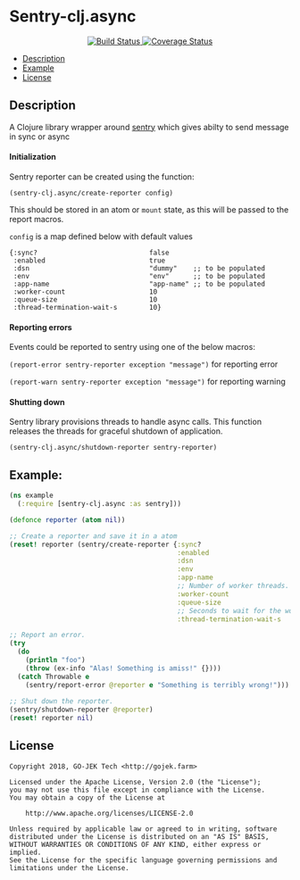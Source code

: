 # Sentry-clj.async

<p align="center">
  <a href="https://travis-ci.org/gojektech/sentry-clj.async">
    <img src="https://travis-ci.org/gojektech/sentry-clj.async.svg?branch=master" alt="Build Status" />
  </a>
  <a href='https://coveralls.io/github/gojektech/sentry-clj.async'>
    <img src='https://coveralls.io/repos/github/gojektech/sentry-clj.async/badge.svg' alt='Coverage Status' />
  </a>
</p>

* [Description](#description)
* [Example](#example)
* [License](#license)

## Description

A Clojure library wrapper around [sentry](https://docs.sentry.io/) which gives abilty to send message in sync or async

#### Initialization

Sentry reporter can be created using the function:

`(sentry-clj.async/create-reporter config)`

This should be stored in an atom or `mount` state, as this will be passed to the report macros.

`config` is a map defined below with default values

```
{:sync?                            false
 :enabled                          true
 :dsn                              "dummy"    ;; to be populated
 :env                              "env"      ;; to be populated
 :app-name                         "app-name" ;; to be populated
 :worker-count                     10
 :queue-size                       10
 :thread-termination-wait-s        10}
```

#### Reporting errors

Events could be reported to sentry using one of the below macros:

`(report-error sentry-reporter exception "message")` for reporting error

`(report-warn sentry-reporter exception "message")` for reporting warning

#### Shutting down
Sentry library provisions threads to handle async calls. This function releases the threads for graceful shutdown of application.

`(sentry-clj.async/shutdown-reporter sentry-reporter)`


## Example:

```clojure
(ns example
  (:require [sentry-clj.async :as sentry]))

(defonce reporter (atom nil))

;; Create a reporter and save it in a atom
(reset! reporter (sentry/create-reporter {:sync?                            false
                                          :enabled                          true
                                          :dsn                              "http://foo@gojek-sentry.golabs.io"
                                          :env                              :production
                                          :app-name                         "foo"
                                          ;; Number of worker threads.
                                          :worker-count                     10
                                          :queue-size                       10
                                          ;; Seconds to wait for the worker threads to terminate.
                                          :thread-termination-wait-s        10}))

;; Report an error.
(try
  (do
    (println "foo")
    (throw (ex-info "Alas! Something is amiss!" {})))
  (catch Throwable e
    (sentry/report-error @reporter e "Something is terribly wrong!")))
    
;; Shut down the reporter.
(sentry/shutdown-reporter @reporter)
(reset! reporter nil)
```

## License
```
Copyright 2018, GO-JEK Tech <http://gojek.farm>

Licensed under the Apache License, Version 2.0 (the "License");
you may not use this file except in compliance with the License.
You may obtain a copy of the License at

    http://www.apache.org/licenses/LICENSE-2.0

Unless required by applicable law or agreed to in writing, software
distributed under the License is distributed on an "AS IS" BASIS,
WITHOUT WARRANTIES OR CONDITIONS OF ANY KIND, either express or implied.
See the License for the specific language governing permissions and
limitations under the License.
```